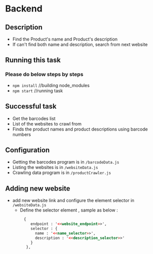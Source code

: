 # Backend
## Description
- Find the Product's name and Product's description
- If can't find both name and description, search from next website

## Running this task
### Please do below steps by steps
- `npm install`  //building node_modules
- `npm start`    //running task
## Successful task
- Get the barcodes list 
- List of the websites to crawl from
- Finds the product names and product descriptions using barcode numbers

## Configuration
- Getting the barcodes program is in `/barcodeData.js`
- Listing the websites is in `/websiteData.js`
- Crawling data program is in `/productCrawler.js`

## Adding new website
- add new website link and configure the element selector in `/websiteData.js`
    - Define the selector element , sample as below : 
    ```html
         {
            endpoint : '<<website_endpoint>>',
            selector : {
              name : '<<name_selector>>',
              description : '<<description_selector>>'
            }
          },
    ```

